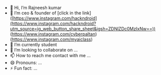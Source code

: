 - 👋 Hi, I’m Rajneesh kumar
- 👀 I’m ceo & founder of [click in the link] ([https://www.instagram.com/hackndroid](https://www.instagram.com/hackndroid?utm_source=ig_web_button_share_sheet&igsh=ZDNlZDc0MzIxNw==))  (https://www.instagram.com/cyberpaltan) (https://www.instagram.com/myaiclass)
- 🌱 I’m currently student 
- 💞️ I’m looking to collaborate on ...
- 📫 How to reach me  contact with me ...
- 😄 Pronouns: ...
- ⚡ Fun fact: ...

<!---
xdrajneesh/xdrajneesh is a ✨ special ✨ repository because its `README.md` (this file) appears on your GitHub profile.
You can click the Preview link to take a look at your changes.
--->

